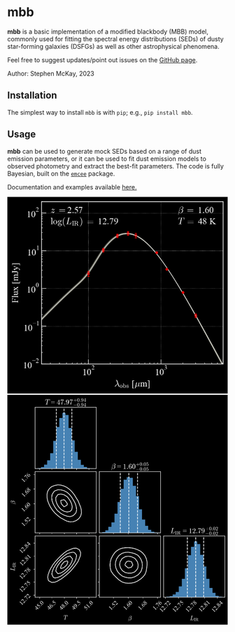 # mbb

**mbb** is a basic implementation of a modified blackbody (MBB) model, commonly used for fitting the spectral energy distributions (SEDs) of dusty star-forming galaxies (DSFGs) as well as other astrophysical phenomena.

Feel free to suggest updates/point out issues on the [GitHub page](https://github.com/mckay-sjm/mbb_model).

Author: Stephen McKay, 2023


## Installation

The simplest way to install `mbb` is with `pip`; e.g., `pip install mbb`.

## Usage

**mbb** can be used to generate mock SEDs based on a range of dust emission parameters, or it can be used to fit dust emission models to observed photometry and extract the best-fit parameters. The code is fully Bayesian, built on the [`emcee`](https://emcee.readthedocs.io/en/stable/) package.


Documentation and examples available [here.](https://mbb-model.readthedocs.io/en/latest/)

![](docs/images/mbb_1.png) ![](docs/images/corner_1.png)

 
